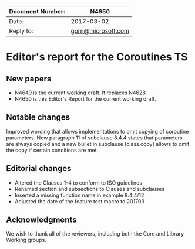 | Document Number: | N4650                                           |
| -----------------|-------------------------------------------------|
| Date:            | 2017-03-02                                      |
| Reply to:        | gorn@microsoft.com                              |


Editor's report for the Coroutines TS
===================================

## New papers

- N4649 is the current working draft. It replaces N4628.
- N4650 is this Editor's Report for the current working draft.

## Notable changes

Improved wording that allows implementations to omit copying of coroutine parameters. Now paragraph 11 of subclause 8.4.4 states that parameters are always copied and a new bullet in subclause [class.copy] allows to omit the copy if certain conditions are met. 

## Editorial changes

- Altered the Clauses 1-4 to conform to ISO guidelines
- Renamed section and subsections to Clauses and subclauses
- Inserted a missing function name in example 8.4.4/12
- Adjusted the date of the feature test macro to 201703

## Acknowledgments

We wish to thank all of the reviewers, including both the Core and Library Working groups.

